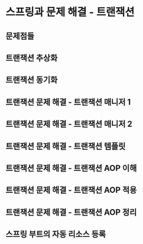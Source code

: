 # 스프링과 문제 해결 - 트랜잭션

## 문제점들

## 트랜잭션 추상화

## 트랜잭션 동기화

## 트랜잭션 문제 해결 - 트랜잭션 매니저 1

## 트랜잭션 문제 해결 - 트랜잭션 매니저 2

## 트랜잭션 문제 해결 - 트랜잭션 템플릿

## 트랜잭션 문제 해결 - 트랜잭션 AOP 이해

## 트랜잭션 문제 해결 - 트랜잭션 AOP 적용

## 트랜잭션 문제 해결 - 트랜잭션 AOP 정리

## 스프링 부트의 자동 리소스 등록
